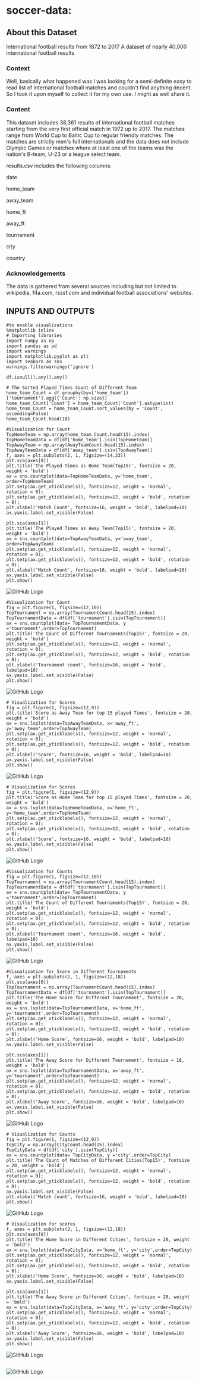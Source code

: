 # soccer-data: 

## About this Dataset

International football results from 1872 to 2017
A dataset of nearly 40,000 international football results

### Context

Well, basically what happened was I was looking for a semi-definite easy to read list of international football matches and couldn't find anything decent. So I took it upon myself to collect it for my own use. I might as well share it.

### Content

This dataset includes 38,361 results of international football matches starting from the very first official match in 1972 up to 2017. The matches range from World Cup to Baltic Cup to regular friendly matches. The matches are strictly men's full internationals and the data does not include Olympic Games or matches where at least one of the teams was the nation's B-team, U-23 or a league select team.

results.csv includes the following columns:

date

home_team

away_team

home_ft

away_ft

tournament

city

country

### Acknowledgements

The data is gathered from several sources including but not limited to wikipedia, fifa.com, rsssf.com and individual football associations' websites.

## INPUTS AND OUTPUTS

```
#to enable visualizations 
%matplotlib inline
# Importing libraries
import numpy as np
import pandas as pd
import warnings
import matplotlib.pyplot as plt
import seaborn as sns
warnings.filterwarnings('ignore')

df.isnull().any().any()

# The Sorted Played Times Count of Different Team
home_team_Count = df.groupby(by=['home_team'])['tournament'].agg({'Count': np.size})
home_team_Count['Count'] = home_team_Count['Count'].astype(int)
home_team_Count = home_team_Count.sort_values(by = 'Count', ascending=False)
home_team_Count.head(10)

#Visualization for Count
TopHomeTeam = np.array(home_team_Count.head(15).index)
TopHomeTeamData = df[df['home_team'].isin(TopHomeTeam)]
TopAwayTeam = np.array(AwayTeamCount.head(15).index)
TopAwayTeamData = df[df['away_team'].isin(TopAwayTeam)]
f, axes = plt.subplots(2, 1, figsize=(14,23))
plt.sca(axes[0])
plt.title('The Played Times as Home Team(Top15)', fontsize = 20, weight = 'bold')
ax = sns.countplot(data=TopHomeTeamData, y='home_team', order=TopHomeTeam)
plt.setp(ax.get_xticklabels(), fontsize=12, weight = 'normal', rotation = 0);
plt.setp(ax.get_yticklabels(), fontsize=12, weight = 'bold', rotation = 0);
plt.xlabel('Match Count', fontsize=16, weight = 'bold', labelpad=10)
ax.yaxis.label.set_visible(False)

plt.sca(axes[1])
plt.title('The Played Times as Away Team(Top15)', fontsize = 20, weight = 'bold')
ax = sns.countplot(data=TopAwayTeamData, y='away_team', order=TopAwayTeam)
plt.setp(ax.get_xticklabels(), fontsize=12, weight = 'normal', rotation = 0);
plt.setp(ax.get_yticklabels(), fontsize=12, weight = 'bold', rotation = 0);
plt.xlabel('Match Count', fontsize=16, weight = 'bold', labelpad=10)
ax.yaxis.label.set_visible(False)
plt.show()

```
![GitHub Logo](out.png)

```
#Visualization for Count
fig = plt.figure(1, figsize=(12,10))
TopTournament = np.array(TournamentCount.head(15).index)
TopTournamentData = df[df['tournament'].isin(TopTournament)]
ax = sns.countplot(data= TopTournamentData, y ='tournament',order=TopTournament)
plt.title('The Count of Different Tournaments(Top15)', fontsize = 20, weight = 'bold')
plt.setp(ax.get_xticklabels(), fontsize=12, weight = 'normal', rotation = 0);
plt.setp(ax.get_yticklabels(), fontsize=12, weight = 'bold', rotation = 0);
plt.xlabel('Tournament count', fontsize=16, weight = 'bold', labelpad=10)
ax.yaxis.label.set_visible(False)
plt.show()
```
![GitHub Logo](out2.png)

```
# Visualization for Scores
fig = plt.figure(1, figsize=(12,9))
plt.title('Score as Away Team for top 15 played Times', fontsize = 20, weight = 'bold')
ax = sns.lvplot(data=TopAwayTeamData, x='away_ft', y='away_team',order=TopAwayTeam)
plt.setp(ax.get_xticklabels(), fontsize=12, weight = 'normal', rotation = 0);
plt.setp(ax.get_yticklabels(), fontsize=12, weight = 'bold', rotation = 0);
plt.xlabel('Score', fontsize=16, weight = 'bold', labelpad=10)
ax.yaxis.label.set_visible(False)
plt.show()
```
![GitHub Logo](out3.png)

```
# Visualization for Scores
fig = plt.figure(1, figsize=(12,9))
plt.title('Score as Home Team for top 15 played Times', fontsize = 20, weight = 'bold')
ax = sns.lvplot(data=TopHomeTeamData, x='home_ft', y='home_team',order=TopHomeTeam)
plt.setp(ax.get_xticklabels(), fontsize=12, weight = 'normal', rotation = 0);
plt.setp(ax.get_yticklabels(), fontsize=12, weight = 'bold', rotation = 0);
plt.xlabel('Score', fontsize=16, weight = 'bold', labelpad=10)
ax.yaxis.label.set_visible(False)
plt.show()
```
![GitHub Logo](out6.png)

```
#Visualization for Counts
fig = plt.figure(1, figsize=(12,10))
TopTournament = np.array(TournamentCount.head(15).index)
TopTournamentData = df[df['tournament'].isin(TopTournament)]
ax = sns.countplot(data= TopTournamentData, y ='tournament',order=TopTournament)
plt.title('The Count of Different Tournaments(Top15)', fontsize = 20, weight = 'bold')
plt.setp(ax.get_xticklabels(), fontsize=12, weight = 'normal', rotation = 0);
plt.setp(ax.get_yticklabels(), fontsize=12, weight = 'bold', rotation = 0);
plt.xlabel('Tournament count', fontsize=16, weight = 'bold', labelpad=10)
ax.yaxis.label.set_visible(False)
plt.show()
```
![GitHub Logo](out7.png)   

```
#Visualization for Score in Different Tournaments
f, axes = plt.subplots(2, 1, figsize=(12,18))
plt.sca(axes[0])
TopTournament = np.array(TournamentCount.head(15).index)
TopTournamentData = df[df['tournament'].isin(TopTournament)]
plt.title('The Home Score for Different Tournement', fontsize = 20, weight = 'bold')
ax = sns.lvplot(data=TopTournamentData, x='home_ft', y='tournament',order=TopTournament)
plt.setp(ax.get_xticklabels(), fontsize=12, weight = 'normal', rotation = 0);
plt.setp(ax.get_yticklabels(), fontsize=12, weight = 'bold', rotation = 0);
plt.xlabel('Home Score', fontsize=16, weight = 'bold', labelpad=10)
ax.yaxis.label.set_visible(False)

plt.sca(axes[1])
plt.title('The Away Score for Different Tournement', fontsize = 18, weight = 'bold')
ax = sns.lvplot(data=TopTournamentData, x='away_ft', y='tournament',order=TopTournament)
plt.setp(ax.get_xticklabels(), fontsize=12, weight = 'normal', rotation = 0);
plt.setp(ax.get_yticklabels(), fontsize=12, weight = 'bold', rotation = 0);
plt.xlabel('Away Score', fontsize=16, weight = 'bold', labelpad=10)
ax.yaxis.label.set_visible(False)
plt.show()
```
![GitHub Logo](/out8.png)

```
# Visualization for Counts
fig = plt.figure(1, figsize=(12,9))
TopCity = np.array(CityCount.head(15).index)
TopCityData = df[df['city'].isin(TopCity)]
ax = sns.countplot(data= TopCityData, y ='city',order=TopCity)
plt.title('The Count of Matches of Different Cities(Top15)', fontsize = 20, weight = 'bold')
plt.setp(ax.get_xticklabels(), fontsize=12, weight = 'normal', rotation = 0);
plt.setp(ax.get_yticklabels(), fontsize=12, weight = 'bold', rotation = 0);
ax.yaxis.label.set_visible(False)
plt.xlabel('Match count', fontsize=16, weight = 'bold', labelpad=10)
plt.show()

```
![GitHub Logo](/out9.png)

```
# Visualization for scores
f, axes = plt.subplots(2, 1, figsize=(12,18))
plt.sca(axes[0])
plt.title('The Home Score in Different Cities', fontsize = 20, weight = 'bold')
ax = sns.lvplot(data=TopCityData, x='home_ft', y='city',order=TopCity)
plt.setp(ax.get_xticklabels(), fontsize=12, weight = 'normal', rotation = 0);
plt.setp(ax.get_yticklabels(), fontsize=12, weight = 'bold', rotation = 0);
plt.xlabel('Home Score', fontsize=16, weight = 'bold', labelpad=10)
ax.yaxis.label.set_visible(False)

plt.sca(axes[1])
plt.title('The Away Score in Different Cities', fontsize = 20, weight = 'bold')
ax = sns.lvplot(data=TopCityData, x='away_ft', y='city',order=TopCity)
plt.setp(ax.get_xticklabels(), fontsize=12, weight = 'normal', rotation = 0);
plt.setp(ax.get_yticklabels(), fontsize=12, weight = 'bold', rotation = 0);
plt.xlabel('Away Score', fontsize=16, weight = 'bold', labelpad=10)
ax.yaxis.label.set_visible(False)
plt.show()
```
![GitHub Logo](/out10.png)

```
```
![GitHub Logo](/out11.png)

```
